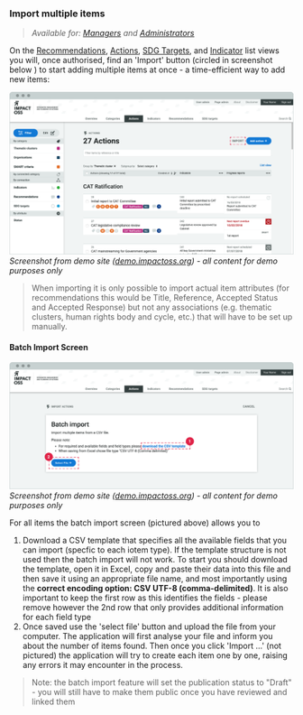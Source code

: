 ### Import multiple items

> _Available for: [Managers](/managers/manager.md) and [Administrators](/admins/admin.md)_

On the [Recommendations](/visitors/recommendations.md), [Actions](/visitors/actions.md), [SDG Targets](/visitors/sdg-targets.md), and [Indicator](/visitors/indicators.md) list views you will, once authorised, find an 'Import' button (circled in screenshot below ) to start adding multiple items at once - a time-efficient way to add new items:

![](/assets/m-action-import.png)
_Screenshot from demo site ([demo.impactoss.org](https://demo.impactoss.org)) - all content for demo purposes only_

> When importing it is only possible to import actual item attributes (for recommendations this would be Title, Reference, Accepted Status and Accepted Response) but not any associations (e.g. thematic clusters, human rights body and cycle, etc.) that will have to be set up manually.

#### Batch Import Screen

![](/assets/m-batch-import.png)
_Screenshot from demo site ([demo.impactoss.org](https://demo.impactoss.org)) - all content for demo purposes only_

For all items the batch import screen (pictured above) allows you to
1. Download a CSV template that specifies all the available fields that you can import (specfic to each iotem type). If the template structure is not used then the batch import will not work. To start you should download the template, open it in Excel, copy and paste their data into this file and then save it using an appropriate file name, and most importantly using the **correct encoding option: CSV UTF-8 (comma-delimited)**. It is also important to keep the first row as this identifies the fields - please remove however the 2nd row that only provides additional information for each field type
2. Once saved use the 'select file' button and upload the file from your computer. The application will first analyse your file and inform you about the number of items found. Then once you click 'Import ...' (not pictured) the application will try to create each item one by one, raising any errors it may encounter in the process.

> Note: the batch import feature will set the publication status to "Draft" - you will still have to make them public once you have reviewed and linked them